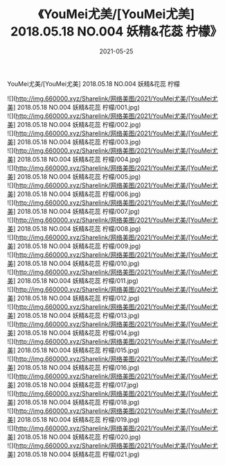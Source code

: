 ﻿---
layout: post
title:  《YouMei尤美/[YouMei尤美] 2018.05.18 NO.004 妖精&花蕊 柠檬》
date:   2021-05-25
img: http://img.660000.xyz/Sharelink/网络美图/2021/YouMei尤美/[YouMei尤美] 2018.05.18 NO.004 妖精&花蕊 柠檬/000.jpg
categories: [美女, 清纯, 唯美]
---

YouMei尤美/[YouMei尤美] 2018.05.18 NO.004 妖精&花蕊 柠檬

 ![](http://img.660000.xyz/Sharelink/网络美图/2021/YouMei尤美/[YouMei尤美] 2018.05.18 NO.004 妖精&花蕊 柠檬/001.jpg) <br>![](http://img.660000.xyz/Sharelink/网络美图/2021/YouMei尤美/[YouMei尤美] 2018.05.18 NO.004 妖精&花蕊 柠檬/002.jpg) <br>![](http://img.660000.xyz/Sharelink/网络美图/2021/YouMei尤美/[YouMei尤美] 2018.05.18 NO.004 妖精&花蕊 柠檬/003.jpg) <br>![](http://img.660000.xyz/Sharelink/网络美图/2021/YouMei尤美/[YouMei尤美] 2018.05.18 NO.004 妖精&花蕊 柠檬/004.jpg) <br>![](http://img.660000.xyz/Sharelink/网络美图/2021/YouMei尤美/[YouMei尤美] 2018.05.18 NO.004 妖精&花蕊 柠檬/005.jpg) <br>![](http://img.660000.xyz/Sharelink/网络美图/2021/YouMei尤美/[YouMei尤美] 2018.05.18 NO.004 妖精&花蕊 柠檬/006.jpg) <br>![](http://img.660000.xyz/Sharelink/网络美图/2021/YouMei尤美/[YouMei尤美] 2018.05.18 NO.004 妖精&花蕊 柠檬/007.jpg) <br>![](http://img.660000.xyz/Sharelink/网络美图/2021/YouMei尤美/[YouMei尤美] 2018.05.18 NO.004 妖精&花蕊 柠檬/008.jpg) <br>![](http://img.660000.xyz/Sharelink/网络美图/2021/YouMei尤美/[YouMei尤美] 2018.05.18 NO.004 妖精&花蕊 柠檬/009.jpg) <br>![](http://img.660000.xyz/Sharelink/网络美图/2021/YouMei尤美/[YouMei尤美] 2018.05.18 NO.004 妖精&花蕊 柠檬/010.jpg) <br>![](http://img.660000.xyz/Sharelink/网络美图/2021/YouMei尤美/[YouMei尤美] 2018.05.18 NO.004 妖精&花蕊 柠檬/011.jpg) <br>![](http://img.660000.xyz/Sharelink/网络美图/2021/YouMei尤美/[YouMei尤美] 2018.05.18 NO.004 妖精&花蕊 柠檬/012.jpg) <br>![](http://img.660000.xyz/Sharelink/网络美图/2021/YouMei尤美/[YouMei尤美] 2018.05.18 NO.004 妖精&花蕊 柠檬/013.jpg) <br>![](http://img.660000.xyz/Sharelink/网络美图/2021/YouMei尤美/[YouMei尤美] 2018.05.18 NO.004 妖精&花蕊 柠檬/014.jpg) <br>![](http://img.660000.xyz/Sharelink/网络美图/2021/YouMei尤美/[YouMei尤美] 2018.05.18 NO.004 妖精&花蕊 柠檬/015.jpg) <br>![](http://img.660000.xyz/Sharelink/网络美图/2021/YouMei尤美/[YouMei尤美] 2018.05.18 NO.004 妖精&花蕊 柠檬/016.jpg) <br>![](http://img.660000.xyz/Sharelink/网络美图/2021/YouMei尤美/[YouMei尤美] 2018.05.18 NO.004 妖精&花蕊 柠檬/017.jpg) <br>![](http://img.660000.xyz/Sharelink/网络美图/2021/YouMei尤美/[YouMei尤美] 2018.05.18 NO.004 妖精&花蕊 柠檬/018.jpg) <br>![](http://img.660000.xyz/Sharelink/网络美图/2021/YouMei尤美/[YouMei尤美] 2018.05.18 NO.004 妖精&花蕊 柠檬/019.jpg) <br>![](http://img.660000.xyz/Sharelink/网络美图/2021/YouMei尤美/[YouMei尤美] 2018.05.18 NO.004 妖精&花蕊 柠檬/020.jpg) <br>![](http://img.660000.xyz/Sharelink/网络美图/2021/YouMei尤美/[YouMei尤美] 2018.05.18 NO.004 妖精&花蕊 柠檬/021.jpg) <br>